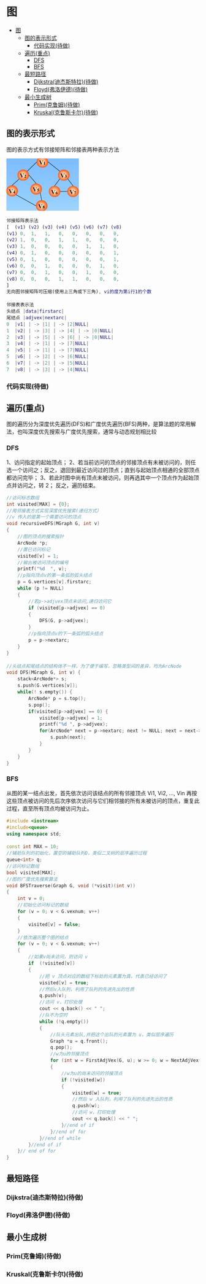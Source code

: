 # 图

- [图](#图)
    - [图的表示形式](#图的表示形式)
        - [代码实现(待做)](#代码实现待做)
    - [遍历(重点)](#遍历重点)
        - [DFS](#dfs)
        - [BFS](#bfs)
    - [最短路径](#最短路径)
        - [Dijkstra(迪杰斯特拉)(待做)](#dijkstra迪杰斯特拉待做)
        - [Floyd(弗洛伊德)(待做)](#floyd弗洛伊德待做)
    - [最小生成树](#最小生成树)
        - [Prim(克鲁姆)(待做)](#prim克鲁姆待做)
        - [Kruskal(克鲁斯卡尔)(待做)](#kruskal克鲁斯卡尔待做)

## 图的表示形式

图的表示方式有邻接矩阵和邻接表两种表示方法

![无向图](无向图.png)

```matlab
邻接矩阵表示法
[  (v1) (v2) (v3) (v4) (v5) (v6) (v7) (v8)
(v1) 0,  1,   1,   0,   0,   0,   0,   0,
(v2) 1,  0,   0,   1,   1,   0,   0,   0,
(v3) 1,  0,   0,   0,   0,   1,   1,   0,
(v4) 0,  1,   0,   0,   0,   0,   0,   1,
(v5) 0,  1,   0,   0,   0,   0,   0,   1,
(v6) 0,  0,   1,   0,   0,   0,   1,   0,
(v7) 0,  0,   1,   0,   0,   1,   0,   0,
(v8) 0,  0,   0,   1,   1,   0,   0,   0,
]
无向图邻接矩阵可压缩(使用上三角或下三角), vi的度为第i行1的个数

邻接表表示法
头结点 |data|firstarc|
尾结点 |adjvex|nextarc|
0  |v1| | -> |1| | -> |2|NULL|
1  |v2| | -> |3| | -> |4| | -> |0|NULL| 
2  |v3| | -> |5| | -> |6| | -> |0|NULL|
3  |v4| | -> |1| | -> |7|NULL|
4  |v5| | -> |1| | -> |7|NULL|
5  |v6| | -> |2| | -> |6|NULL|
6  |v7| | -> |2| | -> |5|NULL|
7  |v8| | -> |3| | -> |4|NULL|
```

### 代码实现(待做)

## 遍历(重点)

图的遍历分为深度优先遍历(DFS)和广度优先遍历(BFS)两种，是算法题的常用解法，也叫深度优先搜索与广度优先搜索，通常与动态规划相比较

### DFS
1、访问指定的起始顶点；
2、若当前访问的顶点的邻接顶点有未被访问的，则任选一个访问之；反之，退回到最近访问过的顶点；直到与起始顶点相通的全部顶点都访问完毕；
3、若此时图中尚有顶点未被访问，则再选其中一个顶点作为起始顶点并访问之，转 2； 反之，遍历结束。
```c++
//访问标志数组
int visited[MAX] = {0};
//用邻接表方式实现深度优先搜索(递归方式）
//v 传入的是第一个需要访问的顶点
void recursiveDFS(MGraph G, int v)
{
    //图的顶点的搜索指针
    ArcNode *p;
    //置已访问标记
    visited[v] = 1;
    //输出被访问顶点的编号
    printf("%d  ", v);
    //p指向顶点v的第一条弧的弧头结点
    p = G.vertices[v].firstarc;
    while (p != NULL)
    {
        //若p->adjvex顶点未访问,递归访问它
        if (visited[p->adjvex] == 0)
        {
            DFS(G, p->adjvex);
        }
        //p指向顶点v的下一条弧的弧头结点
        p = p->nextarc;
    }
}

//头结点和尾结点的结构体不一样，为了便于编写，忽略类型间的差异，均为ArcNode
void DFS(MGraph G, int v) {
    stack<ArcNode*> s;
    s.push(G.vertices[v]);
    while(! s.empty()) {
        ArcNode* p = s.top();
        s.pop();
        if(visited[p->adjvex] == 0) {
            visited[p->adjvex] = 1;
            printf("%d ", p->adjvex);
            for(ArcNode* next = p->nextarc; next != NULL; next = next->nextarc) {
                s.push(next);
            }
        }
    }
}
```

### BFS
从图的某一结点出发，首先依次访问该结点的所有邻接顶点 Vi1, Vi2, …, Vin 再按这些顶点被访问的先后次序依次访问与它们相邻接的所有未被访问的顶点，重复此过程，直至所有顶点均被访问为止。
```c++
#include <iostream>
#include<queue>
using namespace std;

const int MAX = 10;
//辅助队列的初始化，置空的辅助队列Q，类似二叉树的层序遍历过程
queue<int> q;
//访问标记数组
bool visited[MAX];
//图的广度优先搜索算法
void BFSTraverse(Graph G, void (*visit)(int v))
{
    int v = 0;
    //初始化访问标记的数组
    for (v = 0; v < G.vexnum; v++)
    {
        visited[v] = false;
    }
    //依次遍历整个图的结点
    for (v = 0; v < G.vexnum; v++)
    {
        //如果v尚未访问，则访问 v
        if  (!visited[v])
        {
            //把 v 顶点对应的数组下标处的元素置为真，代表已经访问了
            visited[v] = true;
            //然后v入队列，利用了队列的先进先出的性质
            q.push(v);
            //访问 v，打印处理
            cout << q.back() << " ";
            //队不为空时
            while (!q.empty())
            {
                //队头元素出队,并把这个出队的元素置为 u，类似层序遍历
                Graph *u = q.front();
                q.pop();
                //w为u的邻接顶点
                for (int w = FirstAdjVex(G, u); w >= 0; w = NextAdjVex(G,u,w))
                {
                    //w为u的尚未访问的邻接顶点
                    if (!visited[w])
                    {
                        visited[w] = true;
                        //然后 w 入队列，利用了队列的先进先出的性质
                        q.push(w);
                        //访问 w，打印处理
                        cout << q.back() << " ";
                    }//end of if
                }//end of for
            }//end of while
        }//end of if
    }// end of for
}
```

## 最短路径

### Dijkstra(迪杰斯特拉)(待做)

### Floyd(弗洛伊德)(待做)

## 最小生成树

### Prim(克鲁姆)(待做)

### Kruskal(克鲁斯卡尔)(待做)